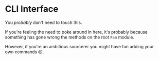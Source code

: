 # CLI Interface

You *probably* don't need to touch this.

If you're feeling the need to poke around in here, it's probably because something
has gone wrong the methods on the root `Fam` module.

However, if you're an ambitious sourcerer you might have fun adding your own commands 😉.